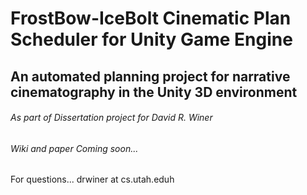 # FrostBow-IceBolt Cinematic Plan Scheduler for Unity Game Engine
## An automated planning project for narrative cinematography in the Unity 3D environment
###### As part of Dissertation project for David R. Winer


###### Wiki and paper Coming soon...


For questions...
drwiner at cs.utah.eduh	